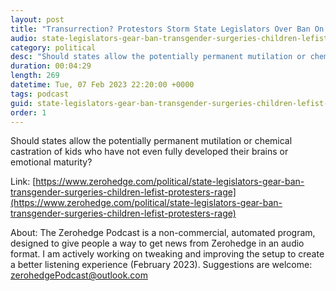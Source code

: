 ```yaml
---
layout: post
title: "Transurrection? Protestors Storm State Legislators Over Ban On Child 'Gender Transition' Surgery"
audio: state-legislators-gear-ban-transgender-surgeries-children-lefist-protesters-rage-0
category: political
desc: "Should states allow the potentially permanent mutilation or chemical castration of kids who have not even fully developed their brains or emotional maturity?"
duration: 00:04:29
length: 269
datetime: Tue, 07 Feb 2023 22:20:00 +0000
tags: podcast
guid: state-legislators-gear-ban-transgender-surgeries-children-lefist-protesters-rage-0
order: 1
---
```

Should states allow the potentially permanent mutilation or chemical castration of kids who have not even fully developed their brains or emotional maturity?

Link: [https://www.zerohedge.com/political/state-legislators-gear-ban-transgender-surgeries-children-lefist-protesters-rage](https://www.zerohedge.com/political/state-legislators-gear-ban-transgender-surgeries-children-lefist-protesters-rage)

About: The Zerohedge Podcast is a non-commercial, automated program, designed to give people a way to get news from Zerohedge in an audio format.  I am actively working on tweaking and improving the setup to create a better listening experience (February 2023).  Suggestions are welcome: [zerohedgePodcast@outlook.com](mailto:zerohedgePodcast@outlook.com)